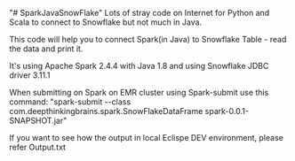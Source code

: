 "# SparkJavaSnowFlake" 
Lots of stray code on Internet for Python and Scala to connect to Snowflake but not much in Java.

This code will help you to connect Spark(in Java) to Snowflake Table - read the data and print it.

It's using Apache Spark 2.4.4 with Java 1.8 and using Snowflake JDBC driver 3.11.1

When submitting on Spark on EMR cluster using Spark-submit use this command:
"spark-submit --class com.deepthinkingbrains.spark.SnowFlakeDataFrame spark-0.0.1-SNAPSHOT.jar"

If you want to see how the output in local Eclispe DEV environment, please refer Output.txt
